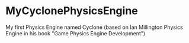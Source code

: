 # MyCyclonePhysicsEngine
My first Physics Engine named Cyclone (based on Ian Millington Physics Engine in his book "Game Physics Engine Development")
